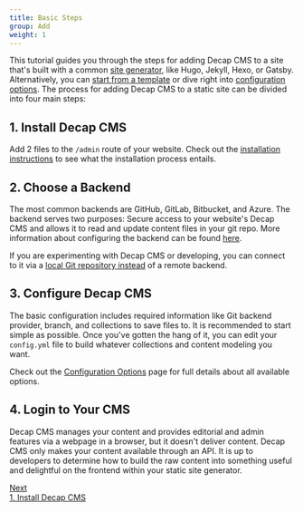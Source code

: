 ```yaml
---
title: Basic Steps
group: Add
weight: 1
---
```


This tutorial guides you through the steps for adding Decap CMS to a site that's built with a common [site generator](https://www.staticgen.com/), like Hugo, Jekyll, Hexo, or Gatsby.
Alternatively, you can [start from a template](/docs/start-with-a-template) or dive right into [configuration options](/docs/configuration-options). The process for adding Decap CMS to a static site can be divided into four main steps:

## 1. Install Decap CMS

Add 2 files to the `/admin` route of your website.
Check out the [installation instructions](/docs/install-decap-cms/) to see what the installation process entails.

## 2. Choose a Backend

The most common backends are GitHub, GitLab, Bitbucket, and Azure. The backend serves two purposes: Secure access to your website's Decap CMS and allows it to read and update content files in your git repo. More information about configuring the backend can be found [here](/docs/backends-overview/).

If you are experimenting with Decap CMS or developing, you can connect to it via a [local Git repository instead](/docs/working-with-a-local-git-repository/) of a remote backend.

## 3. Configure Decap CMS

The basic configuration includes required information like Git backend provider, branch, and collections to save files to.
It is recommended to start simple as possible. Once you've gotten the hang of it, you can edit your `config.yml` file to
build whatever collections and content modeling you want.

Check out the [Configuration Options](/docs/configuration-options/) page for full details about all available options.

## 4. Login to Your CMS

Decap CMS manages your content and provides editorial and admin features via a webpage in a browser, but it doesn't deliver content. Decap CMS only makes your content available through an API. It is up to developers to determine how to build the raw content into something useful and delightful on the frontend within your static site generator.

<nav class="pagination-nav">
  <a href="/docs/install-decap-cms/" class="button pagination-nav__next">
    <div class="pagination-nav__sublabel">Next</div>
    <div class="pagination-nav__label">1. Install Decap CMS</div>
  </a>
</nav>
